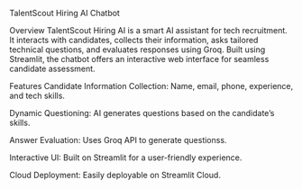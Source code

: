 TalentScout Hiring AI Chatbot

Overview
TalentScout Hiring AI is a smart AI assistant for tech recruitment. It interacts with candidates, collects their information, asks tailored technical questions, and evaluates responses using Groq. Built using Streamlit, the chatbot offers an interactive web interface for seamless candidate assessment.

Features
Candidate Information Collection: Name, email, phone, experience, and tech skills.

Dynamic Questioning: AI generates questions based on the candidate’s skills.

Answer Evaluation: Uses Groq API to generate questionss.

Interactive UI: Built on Streamlit for a user-friendly experience.

Cloud Deployment: Easily deployable on Streamlit Cloud.
